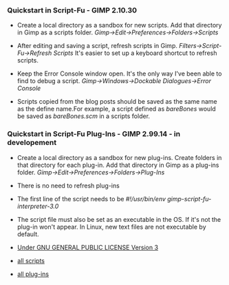 
### Quickstart in Script-Fu - GIMP 2.10.30

* Create a local directory as a sandbox for new scripts. Add that directory in 
  Gimp as a scripts folder.
  *Gimp->Edit->Preferences->Folders->Scripts*
 
* After editing and saving a script, refresh scripts in Gimp.
  *Filters->Script-Fu->Refresh Scripts*
  It's easier to set up a keyboard shortcut to refresh scripts. 
 
* Keep the Error Console window open. It's the only way I've been able to find
  to debug a script.
  *Gimp->Windows->Dockable Dialogues->Error Console*
 
* Scripts copied from the blog posts should be saved as the same name as the
  define name.For example, a script defined as *bareBones* would be saved as
  *bareBones.scm* in a scripts folder.

### Quickstart in Script-Fu Plug-Ins - GIMP 2.99.14 - in developement

* Create a local directory as a sandbox for new plug-ins. Create folders in that 
  directory for each plug-in. Add that directory in Gimp as a plug-ins folder. 
  *Gimp->Edit->Preferences->Folders->Plug-Ins*
 
* There is no need to refresh plug-ins
 
* The first line of the script needs to be 
  *#!/usr/bin/env gimp-script-fu-interpreter-3.0*

* The script file must also be set as an executable in the OS. If it's not the 
  plug-in won't appear. In Linux, new text files are not executable by default. 


* [Under GNU GENERAL PUBLIC LICENSE Version 3](https://github.com/script-fu/script-fu.github.io/blob/main/LICENSE)
* [all scripts](https://github.com/script-fu/script-fu.github.io/blob/main/scripts)
* [all plug-ins](https://github.com/script-fu/script-fu.github.io/blob/main/plug-ins)